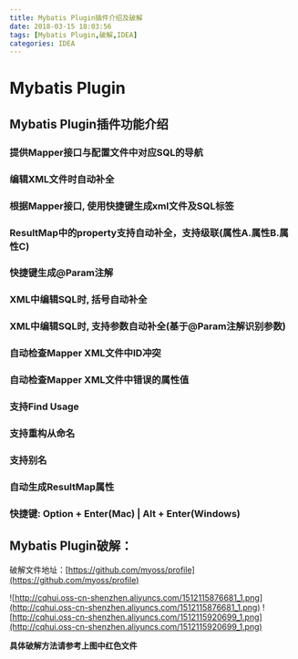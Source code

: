 ```yaml
---
title: Mybatis Plugin插件介绍及破解
date: 2018-03-15 18:03:56
tags: [Mybatis Plugin,破解,IDEA]
categories: IDEA
---
```




# Mybatis Plugin

<!--more-->

## Mybatis Plugin插件功能介绍
### 提供Mapper接口与配置文件中对应SQL的导航
### 编辑XML文件时自动补全
### 根据Mapper接口, 使用快捷键生成xml文件及SQL标签
### ResultMap中的property支持自动补全，支持级联(属性A.属性B.属性C)
### 快捷键生成@Param注解
### XML中编辑SQL时, 括号自动补全
### XML中编辑SQL时, 支持参数自动补全(基于@Param注解识别参数)
### 自动检查Mapper XML文件中ID冲突
### 自动检查Mapper XML文件中错误的属性值
### 支持Find Usage
### 支持重构从命名
### 支持别名
### 自动生成ResultMap属性
### 快捷键: Option + Enter(Mac) | Alt + Enter(Windows)
	
## Mybatis Plugin破解：

破解文件地址：[https://github.com/myoss/profile](https://github.com/myoss/profile)
	
![http://cqhui.oss-cn-shenzhen.aliyuncs.com/1512115876681_1.png](http://cqhui.oss-cn-shenzhen.aliyuncs.com/1512115876681_1.png)
![http://cqhui.oss-cn-shenzhen.aliyuncs.com/1512115920699_1.png](http://cqhui.oss-cn-shenzhen.aliyuncs.com/1512115920699_1.png)
	
**具体破解方法请参考上图中红色文件**
